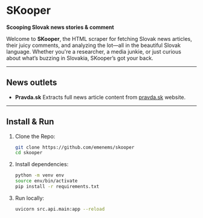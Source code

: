 # SKooper

**Scooping Slovak news stories & comment**

Welcome to **SKooper**, the HTML scraper for fetching Slovak news articles, their juicy comments, and analyzing the lot—all in the beautiful Slovak language. Whether you're a researcher, a media junkie, or just curious about what’s buzzing in Slovakia, SKooper’s got your back.

---

## News outlets
- **Pravda.sk** Extracts full news article content from [pravda.sk](pravda.sk) website.

---

## Install & Run

1. Clone the Repo:
   ```bash
   git clone https://github.com/emenems/skooper
   cd skooper
   ```

2. Install dependencies:
   ```bash
   python -m venv env
   source env/bin/activate
   pip install -r requirements.txt
   ```

3. Run locally:
   ```bash
   uvicorn src.api.main:app --reload
   ```
